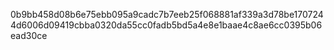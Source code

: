0b9bb458d08b6e75ebb095a9cadc7b7eeb25f068881af339a3d78be1707244d6006d09419cbba0320da55cc0fadb5bd5a4e8e1baae4c8ae6cc0395b06ead30ce
